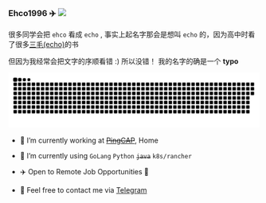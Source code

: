 <!--
**Ehco1996/Ehco1996** is a ✨ _special_ ✨ repository because its `README.md` (this file) appears on your GitHub profile.

Here are some ideas to get you started:

* 🔭 I’m currently working on ...
* 🌱 I’m currently learning ...
* 👯 I’m looking to collaborate on ...
* 🤔 I’m looking for help with ...
* 💬 Ask me about ...
* 📫 How to reach me: ...
* 😄 Pronouns: ...
* ⚡ Fun fact: ...
-->

### Ehco1996 ✈️ ![](https://views.whatilearened.today/views/github/ehco1996/ehco1996.svg)

很多同学会把 `ehco` 看成 `echo` , 事实上起名字那会是想叫 `echo` 的，因为高中时看了很多[三毛(echo)](https://zh.wikipedia.org/zh-hk/%E4%B8%89%E6%AF%9B_(%E4%BD%9C%E5%AE%B6))的书

但因为我经常会把文字的序顺看错 :) 所以没错！ 我的名字的确是一个 **typo**

![github contribution grid snake animation](https://raw.githubusercontent.com/Ehco1996/Ehco1996/output/github-contribution-grid-snake.svg)

* 🔭 I’m currently working at <del>[PingCAP](https://pingcap.com/)</del>, Home

* 🌱 I’m currently using `GoLang` `Python` <del>`java`</del> `k8s/rancher`

* ✈️ Open to Remote Job Opportunities 🍻

* 👀 Feel free to contact me via [Telegram](https://t.me/Ehco1996)
